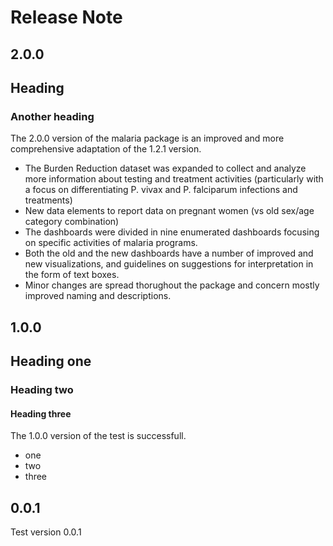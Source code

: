 # Release Note

## 2.0.0

## Heading 

### Another heading

The 2.0.0 version of the malaria package is an improved and more comprehensive adaptation of the 1.2.1 version.

- The Burden Reduction dataset was expanded to collect and analyze more information about testing and treatment activities (particularly with a focus on differentiating P. vivax and P. falciparum infections and treatments)
- New data elements to report data on pregnant women (vs old sex/age category combination)
- The dashboards were divided in nine enumerated dashboards focusing on specific activities of malaria programs.
- Both the old and the new dashboards have a number of improved and new visualizations, and guidelines on suggestions for interpretation in the form of text boxes.
- Minor changes are spread thorughout the package and concern mostly improved naming and descriptions.

## 1.0.0

## Heading one

### Heading two

#### Heading three

The 1.0.0 version of the test is successfull.

- one
- two
- three

## 0.0.1

Test version 0.0.1
